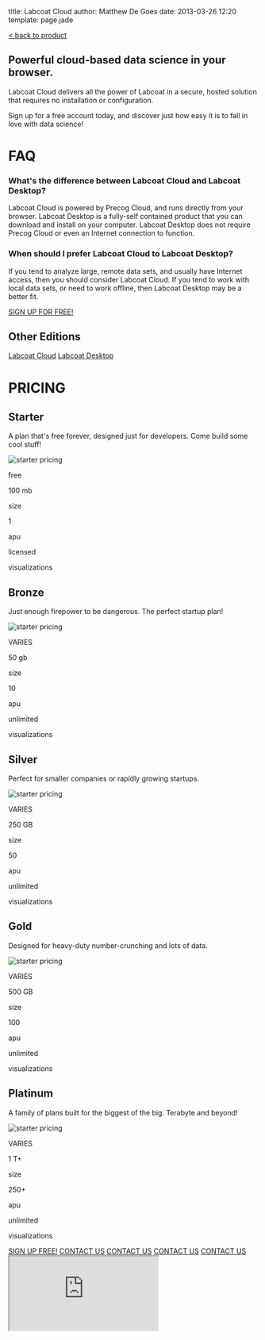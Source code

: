 title: Labcoat Cloud
author: Matthew De Goes
date: 2013-03-26 12:20
template: page.jade

<div id="body-links">
   <a class="static-link" href="/products/labcoat/">&#60; back to product</a>
</div>
<div class="two-columns">
    <h2>Powerful cloud-based data science in your browser.</h2>
    <p>Labcoat Cloud delivers all the power of Labcoat in a secure, hosted solution that requires no installation or configuration.</p>
    <p>Sign up for a free account today, and discover just how easy it is to fall in love with data science!</p>
    <h1>FAQ</h1>
    <div id="editions-faq">
        <h3>What's the difference between Labcoat Cloud and Labcoat Desktop?</h3>
        <p>Labcoat Cloud is powered by Precog Cloud, and runs directly from your browser. Labcoat Desktop is a fully-self contained product that you can download and install on your computer. Labcoat Desktop does not require Precog Cloud or even an Internet connection to function.</p>
        <h3>When should I prefer Labcoat Cloud to Labcoat Desktop?</h3>
        <p>If you tend to analyze large, remote data sets, and usually have Internet access, then you should consider Labcoat Cloud. If you tend to work with local data sets, or need to work offline, then Labcoat Desktop may be a better fit.</p>
    </div>
</div>
<div class="two-columns-end">
    <a class="medium-button red-background" href="/account/login/">SIGN UP FOR FREE!</a>
    <div id="body-side-resources">
        <h2>Other Editions</h2>
        <div id="editions">
            <a class="active" href="/editions/labcoat-cloud/">Labcoat Cloud</a>
            <a href="/editions/labcoat-desktop/">Labcoat Desktop</a>
        </div>
    </div>
</div>
<div class="clear-left">
</div>
<div id="edition-content">
    <h1>PRICING</h1>
    <div id="dynamic-pricing-chart">
        <div class="pricing-chart-option">
            <h2>Starter</h2>
            <p class="description">A plan that's free forever, designed just for developers. Come build some cool stuff!</p>
            <img src="/images/graphic-pricing-starter.png" alt="starter pricing" />
            <p class="cost">free</p>
            <p class="point-value">100 mb</p>
            <p class="point-name">size</p>
            <p class="point-value">1</p>
            <p class="point-name">apu</p>
            <p class="point-value">licensed</p>
            <p class="point-name">visualizations</p>
        </div>
        <div class="pricing-chart-option">
            <h2>Bronze</h2>
            <p class="description">Just enough firepower to be dangerous. The perfect startup plan!</p>
            <img src="/images/graphic-pricing-bronze.png" alt="starter pricing" />
            <p class="cost">VARIES</p>
            <p class="point-value">50 gb</p>
            <p class="point-name">size</p>
            <p class="point-value">10</p>
            <p class="point-name">apu</p>
            <p class="point-value">unlimited</p>
            <p class="point-name">visualizations</p>
        </div>
        <div class="pricing-chart-option">
            <h2>Silver</h2>
            <p class="description">Perfect for smaller companies or rapidly growing startups.</p>
            <img src="/images/graphic-pricing-silver.png" alt="starter pricing" />
            <p class="cost">VARIES</p>
            <p class="point-value">250 GB</p>
            <p class="point-name">size</p>
            <p class="point-value">50</p>
            <p class="point-name">apu</p>
            <p class="point-value">unlimited</p>
            <p class="point-name">visualizations</p>
        </div>
        <div class="pricing-chart-option">
            <h2>Gold</h2>
            <p class="description">Designed for heavy-duty number-crunching and lots of data.</p>
            <img src="/images/graphic-pricing-gold.png" alt="starter pricing" />
            <p class="cost">VARIES</p>
            <p class="point-value">500 GB</p>
            <p class="point-name">size</p>
            <p class="point-value">100</p>
            <p class="point-name">apu</p>
            <p class="point-value">unlimited</p>
            <p class="point-name">visualizations</p>
        </div>
        <div class="pricing-chart-option">
            <h2>Platinum</h2>
            <p class="description">A family of plans built for the biggest of the big. Terabyte and beyond!</p>
            <img src="/images/graphic-pricing-platinum.png" alt="starter pricing" />
            <p class="cost">VARIES</p>
            <p class="point-value">1 T+</p>
            <p class="point-name">size</p>
            <p class="point-value">250+</p>
            <p class="point-name">apu</p>
            <p class="point-value">unlimited</p>
            <p class="point-name">visualizations</p>
        </div>
        <div class="clear-left">
        </div>
    </div>
</div>
<div id="dynamic-editions-pricing-buttons">
    <a class="red-background" href="http://labcoat.precog.com">SIGN UP FREE!</a>
    <a class="red-background pop-up-form" href="#">CONTACT US</a>
    <a class="red-background pop-up-form" href="#">CONTACT US</a>
    <a class="red-background pop-up-form" href="#">CONTACT US</a>
    <a class="red-background pop-up-form" href="#">CONTACT US</a>
</div>
<div id="pop-up-form">
    <div class="icon-close-frame">
    </div>
   <div class="form-iframe">
      <iframe src="http://www2.precog.com/l/17892/2013-02-13/6x1h2"></iframe>
   </div>
</div>